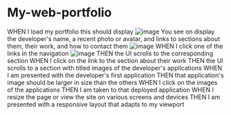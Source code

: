 # My-web-portfolio
WHEN I load my portfolio this should display
![image](https://github.com/imbanu1/My-web-portfolio/assets/60904607/6d0d2fed-04e4-443a-a8fe-c09339acf85a)
You see on display the developer's name, a recent photo or avatar, and links to sections about them, their work, and how to contact them
![image](https://github.com/imbanu1/My-web-portfolio/assets/60904607/6d0d2fed-04e4-443a-a8fe-c09339acf85a)
WHEN I click one of the links in the navigation
![image](https://user-images.githubusercontent.com/60904607/282998114-9f174815-28ab-4159-9d1d-3637ee5bb9b1.png)
THEN the UI scrolls to the corresponding section
WHEN I click on the link to the section about their work
THEN the UI scrolls to a section with titled images of the developer's applications
WHEN I am presented with the developer's first application
THEN that application's image should be larger in size than the others
WHEN I click on the images of the applications
THEN I am taken to that deployed application
WHEN I resize the page or view the site on various screens and devices
THEN I am presented with a responsive layout that adapts to my viewport
